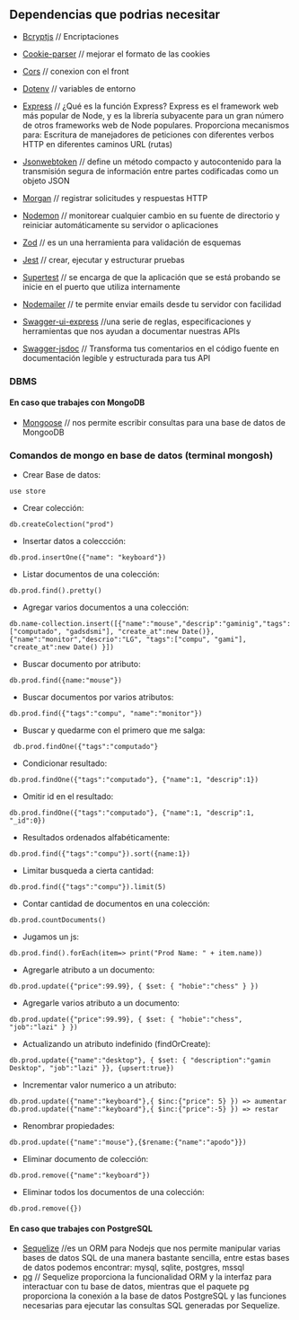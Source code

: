 ## Dependencias que podrias necesitar

- [Bcryptjs](https://www.npmjs.com/package/bcryptjs) // Encriptaciones
- [Cookie-parser](https://www.npmjs.com/package/cookie-parser) // mejorar el formato de las cookies
- [Cors](https://www.npmjs.com/package/cors) // conexion con el front
- [Dotenv](https://www.npmjs.com/package/dotenv) // variables de entorno
- [Express](https://www.npmjs.com/package/express) // ¿Qué es la función Express?
  Express es el framework web más popular de Node, y es la librería subyacente para un gran número de otros frameworks web de Node populares. Proporciona mecanismos para: Escritura de manejadores de peticiones con diferentes verbos HTTP en diferentes caminos URL (rutas)
- [Jsonwebtoken](https://www.npmjs.com/package/jsonwebtoken) // define un método compacto y autocontenido para la transmisión segura de información entre partes codificadas como un objeto JSON

- [Morgan](https://www.npmjs.com/package/morgan) // registrar solicitudes y respuestas HTTP
- [Nodemon](https://www.npmjs.com/package/nodemon) // monitorear cualquier cambio en su fuente de directorio y reiniciar automáticamente su servidor o aplicaciones
- [Zod](https://www.npmjs.com/package/zod) // es un una herramienta para validación de esquemas
- [Jest](https://jestjs.io/docs/getting-started) // crear, ejecutar y estructurar pruebas
- [Supertest](https://www.npmjs.com/package/supertest) // se encarga de que la aplicación que se está probando se inicie en el puerto que utiliza internamente
- [Nodemailer](https://nodemailer.com/) // te permite enviar emails desde tu servidor con facilidad
- [Swagger-ui-express](https://www.npmjs.com/package/swagger-ui-express) //una serie de reglas, especificaciones y herramientas que nos ayudan a documentar nuestras APIs
- [Swagger-jsdoc](https://www.npmjs.com/package/swagger-jsdoc) // Transforma tus comentarios en el código fuente en documentación legible y estructurada para tus API

### DBMS

#### En caso que trabajes con MongoDB

- [Mongoose](https://www.npmjs.com/package/mongoose) // nos permite escribir consultas para una base de datos de MongooDB

### Comandos de mongo en base de datos (terminal mongosh)

- Crear Base de datos:

```
use store
```

- Crear colección:

```
db.createColection("prod")
```

- Insertar datos a coleccción:

```
db.prod.insertOne({"name": "keyboard"})
```

- Listar documentos de una colección:

```
db.prod.find().pretty()
```

- Agregar varios documentos a una colección:

```
db.name-collection.insert([{"name":"mouse","descrip":"gaminig","tags":["computado", "gadsdsmi"], "create_at":new Date()},{"name":"monitor","descrio":"LG", "tags":["compu", "gami"], "create_at":new Date() }])
```

- Buscar documento por atributo:

```
db.prod.find({name:"mouse"})
```

- Buscar documentos por varios atributos:

```
db.prod.find({"tags":"compu", "name":"monitor"})
```

- Buscar y quedarme con el primero que me salga:

```
 db.prod.findOne({"tags":"computado"}
```

- Condicionar resultado:

```
db.prod.findOne({"tags":"computado"}, {"name":1, "descrip":1})
```

- Omitir id en el resultado:

```
db.prod.findOne({"tags":"computado"}, {"name":1, "descrip":1, "_id":0})
```

- Resultados ordenados alfabéticamente:

```
db.prod.find({"tags":"compu"}).sort({name:1})
```

- Limitar busqueda a cierta cantidad:

```
db.prod.find({"tags":"compu"}).limit(5)
```

- Contar cantidad de documentos en una colección:

```
db.prod.countDocuments()
```

- Jugamos un js:

```
db.prod.find().forEach(item=> print("Prod Name: " + item.name))
```

- Agregarle atributo a un documento:

```
db.prod.update({"price":99.99}, { $set: { "hobie":"chess" } })
```

- Agregarle varios atributo a un documento:

```
db.prod.update({"price":99.99}, { $set: { "hobie":"chess", "job":"lazi" } })
```

- Actualizando un atributo indefinido (findOrCreate):

```
db.prod.update({"name":"desktop"}, { $set: { "description":"gamin Desktop", "job":"lazi" }}, {upsert:true})
```

- Incrementar valor numerico a un atributo:

```
db.prod.update({"name":"keyboard"},{ $inc:{"price": 5} }) => aumentar
db.prod.update({"name":"keyboard"},{ $inc:{"price":-5} }) => restar
```

- Renombrar propiedades:

```
db.prod.update({"name":"mouse"},{$rename:{"name":"apodo"}})
```

- Eliminar documento de colección:

```
db.prod.remove({"name":"keyboard"})
```

- Eliminar todos los documentos de una colección:

```
db.prod.remove({})
```

#### En caso que trabajes con PostgreSQL

- [Sequelize](https://www.npmjs.com/package/sequelize) //es un ORM para Nodejs que nos permite manipular varias bases de datos SQL de una manera bastante sencilla, entre estas bases de datos podemos encontrar: mysql, sqlite, postgres, mssql
- [pg](https://www.npmjs.com/package/pg) // Sequelize proporciona la funcionalidad ORM y la interfaz para interactuar con tu base de datos, mientras que el paquete pg proporciona la conexión a la base de datos PostgreSQL y las funciones necesarias para ejecutar las consultas SQL generadas por Sequelize.
